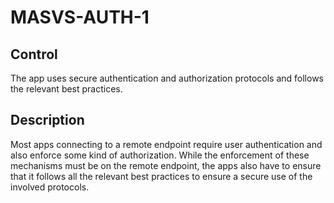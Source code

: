 # MASVS-AUTH-1

## Control

The app uses secure authentication and authorization protocols and follows the relevant best practices.

## Description

Most apps connecting to a remote endpoint require user authentication and also enforce some kind of authorization. While the enforcement of these mechanisms must be on the remote endpoint, the apps also have to ensure that it follows all the relevant best practices to ensure a secure use of the involved protocols.
